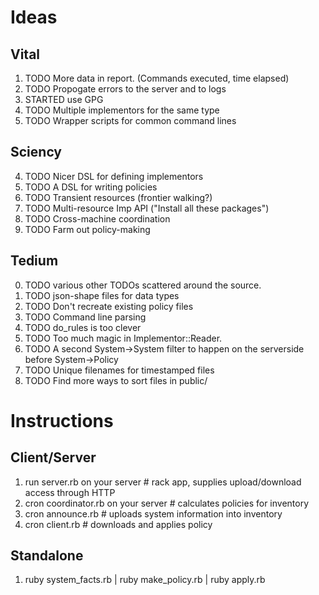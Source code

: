 # Ideas
## Vital
1. TODO More data in report. (Commands executed, time elapsed)
2. TODO Propogate errors to the server and to logs
3. STARTED use GPG
4. TODO Multiple implementors for the same type
5. TODO Wrapper scripts for common command lines

## Sciency
4. TODO Nicer DSL for defining implementors
5. TODO A DSL for writing policies
7. TODO Transient resources (frontier walking?)
8. TODO Multi-resource Imp API ("Install all these packages")
9. TODO Cross-machine coordination
10. TODO Farm out policy-making

## Tedium
0. TODO various other TODOs scattered around the source.
1. TODO json-shape files for data types
2. TODO Don't recreate existing policy files
3. TODO Command line parsing
4. TODO do_rules is too clever
5. TODO Too much magic in Implementor::Reader.
6. TODO A second System->System filter to happen on the serverside before System->Policy
7. TODO Unique filenames for timestamped files
8. TODO Find more ways to sort files in public/

# Instructions
## Client/Server
1. run server.rb on your server # rack app, supplies upload/download access through HTTP
2. cron coordinator.rb on your server # calculates policies for inventory
3. cron announce.rb # uploads system information into inventory
4. cron client.rb   # downloads and applies policy

## Standalone
1. ruby system_facts.rb  | ruby make_policy.rb  | ruby apply.rb

